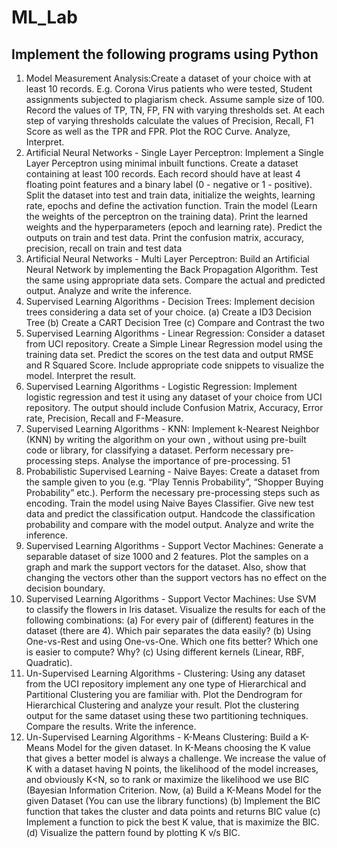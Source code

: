 # ML_Lab

## Implement the following programs using Python
1. Model Measurement Analysis:Create a dataset of your choice with at least 10 records.
E.g. Corona Virus patients who were tested, Student assignments subjected to plagiarism
check. Assume sample size of 100. Record the values of TP, TN, FP, FN with varying
thresholds set. At each step of varying thresholds calculate the values of Precision, Recall,
F1 Score as well as the TPR and FPR. Plot the ROC Curve. Analyze, Interpret.
2. Artificial Neural Networks - Single Layer Perceptron: Implement a Single Layer
Perceptron using minimal inbuilt functions. Create a dataset containing at least 100 records.
Each record should have at least 4 floating point features and a binary label (0 - negative or
1 - positive). Split the dataset into test and train data, initialize the weights, learning rate,
epochs and define the activation function. Train the model (Learn the weights of the
perceptron on the training data). Print the learned weights and the hyperparameters (epoch
and learning rate). Predict the outputs on train and test data. Print the confusion matrix,
accuracy, precision, recall on train and test data
3. Artificial Neural Networks - Multi Layer Perceptron: Build an Artificial Neural Network
by implementing the Back Propagation Algorithm. Test the same using appropriate data sets.
Compare the actual and predicted output. Analyze and write the inference.
4. Supervised Learning Algorithms - Decision Trees: Implement decision trees considering
a data set of your choice.
(a) Create a ID3 Decision Tree
(b) Create a CART Decision Tree
(c) Compare and Contrast the two
5. Supervised Learning Algorithms - Linear Regression: Consider a dataset from UCI
repository. Create a Simple Linear Regression model using the training data set. Predict the
scores on the test data and output RMSE and R Squared Score. Include appropriate code
snippets to visualize the model. Interpret the result.
6. Supervised Learning Algorithms - Logistic Regression: Implement logistic regression and
test it using any dataset of your choice from UCI repository. The output should include
Confusion Matrix, Accuracy, Error rate, Precision, Recall and F-Measure.
7. Supervised Learning Algorithms - KNN: Implement k-Nearest Neighbor (KNN) by
writing the algorithm on your own , without using pre-built code or library, for classifying a
dataset. Perform necessary pre-processing steps. Analyse the importance of pre-processing.
51
8. Probabilistic Supervised Learning - Naive Bayes: Create a dataset from the sample given
to you (e.g. “Play Tennis Probability”, “Shopper Buying Probability” etc.). Perform the
necessary pre-processing steps such as encoding. Train the model using Naive Bayes
Classifier. Give new test data and predict the classification output. Handcode the
classification probability and compare with the model output. Analyze and write the
inference.
9. Supervised Learning Algorithms - Support Vector Machines: Generate a separable
dataset of size 1000 and 2 features. Plot the samples on a graph and mark the support vectors
for the dataset. Also, show that changing the vectors other than the support vectors has no
effect on the decision boundary.
10. Supervised Learning Algorithms - Support Vector Machines: Use SVM to classify the
flowers in Iris dataset. Visualize the results for each of the following combinations:
(a) For every pair of (different) features in the dataset (there are 4). Which pair separates the
data easily?
(b) Using One-vs-Rest and using One-vs-One. Which one fits better? Which one is easier to
compute? Why?
(c) Using different kernels (Linear, RBF, Quadratic).
11. Un-Supervised Learning Algorithms - Clustering: Using any dataset from the UCI
repository implement any one type of Hierarchical and Partitional Clustering you are familiar
with. Plot the Dendrogram for Hierarchical Clustering and analyze your result. Plot the
clustering output for the same dataset using these two partitioning techniques. Compare the
results. Write the inference.
12. Un-Supervised Learning Algorithms - K-Means Clustering: Build a K-Means Model for
the given dataset. In K-Means choosing the K value that gives a better model is always a
challenge. We increase the value of K with a dataset having N points, the likelihood of the
model increases, and obviously K<N, so to rank or maximize the likelihood we use BIC
(Bayesian Information Criterion. Now,
(a) Build a K-Means Model for the given Dataset (You can use the library functions)
(b) Implement the BIC function that takes the cluster and data points and returns BIC value
(c) Implement a function to pick the best K value, that is maximize the BIC.
(d) Visualize the pattern found by plotting K v/s BIC.
